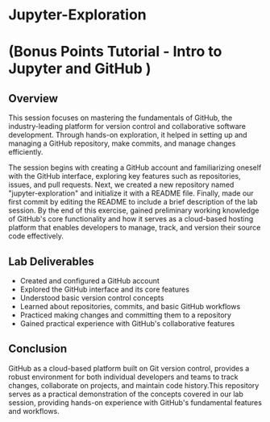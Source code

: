 # Jupyter-Exploration
# (Bonus Points Tutorial - Intro to Jupyter and GitHub )

## Overview
This session focuses on mastering the fundamentals of GitHub, the industry-leading platform for version control and collaborative software development. Through hands-on exploration, it helped in setting up and managing a GitHub repository, make commits, and manage changes efficiently. 

The session begins with creating a GitHub account and familiarizing oneself with the GitHub interface, exploring key features such as repositories, issues, and pull requests. Next, we created a new repository named "jupyter-exploration" and initialize it with a README file. Finally, made our first commit by editing the README to include a brief description of the lab session. By the end of this exercise, gained preliminary working knowledge of GitHub's core functionality and how it serves as a cloud-based hosting platform that enables developers to manage, track, and version their source code effectively.

## Lab Deliverables
- Created and configured a GitHub account
- Explored the GitHub interface and its core features
- Understood basic version control concepts
- Learned about repositories, commits, and basic GitHub workflows
- Practiced making changes and committing them to a repository
- Gained practical experience with GitHub's collaborative features

## Conclusion
GitHub as a cloud-based platform built on Git version control, provides a robust environment for both individual developers and teams to track changes, collaborate on projects, and maintain code history.This repository serves as a practical demonstration of the concepts covered in our lab session, providing hands-on experience with GitHub's fundamental features and workflows.

